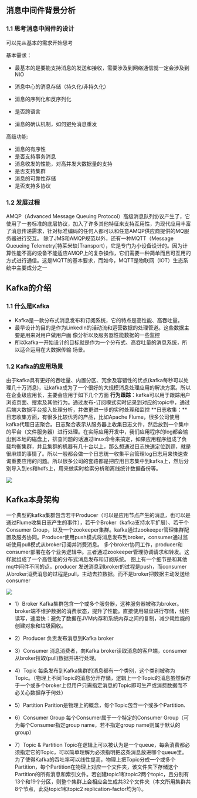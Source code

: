 ## 消息中间件背景分析

### 1.1 思考消息中间件的设计

可以先从基本的需求开始思考

基本需求：

* 最基本的是要能支持消息的发送和接收，需要涉及到网络通信就一定会涉及到NIO

* 消息中心的消息存储（持久化/非持久化）

* 消息的序列化和反序列化

* 是否跨语言

* 消息的确认机制，如何避免消息重发

高级功能:
* 消息的有序性
* 是否支持事务消息
* 消息收发的性能，对高并发大数据量的支持
* 是否支持集群
* 消息的可靠性存储
* 是否支持多协议

### 1.2 发展过程

AMQP（Advanced Message Queuing Protocol）高级消息队列协议产生了，它使用了一套标准的底层协议，加入了许多其他特征来支持互用性，为现代应用丰富了消息传递需求，针对标准编码的任何人都可以和任意AMQP供应商提供的MQ服务器进行交互。
除了JMS和AMQP规范以外，还有一种MQTT（Message Queueing Telemetry[特莱米缺]Transport），它是专门为小设备设计的。因为计算性能不高的设备不能适应AMQP上的复杂操作，它们需要一种简单而且可互用的方式进行通信。这是MQTT的基本要求，而如今，MQTT是物联网（IOT）生态系统中主要成分之一

## Kafka的介绍

### 1.1 什么是Kafka

* Kafka是一款分布式消息发布和订阅系统，它的特点是高性能、高吞吐量。
* 最早设计的目的是作为LinkedIn的活动流和运营数据的处理管道。这些数据主要是用来对用户做用户画
  像分析以及服务器性能数据的一些监控
* 所以kafka一开始设计的目标就是作为一个分布式、高吞吐量的消息系统，所以适合运用在大数据传输
  场景。

### 1.2 Kafka的应用场景

由于kafka具有更好的吞吐量、内置分区、冗余及容错性的优点(kafka每秒可以处理几十万消息)，让kafka成为了一个很好的大规模消息处理应用的解决方案。所以在企业级应用长，主要会应用于如下几个方面
**行为跟踪**：kafka可以用于跟踪用户浏览页面、搜索及其他行为。通过发布-订阅模式实时记录到对应的topic中，通过后端大数据平台接入处理分析，并做更进一步的实时处理和监控
**日志收集：**日志收集方面，有很多比较优秀的产品，比如Apache Flume，很多公司使用kafka代理日志聚合。日志聚合表示从服务器上收集日志文件，然后放到一个集中的平台（文件服务器）进行处理。在实际应用开发中，我们应用程序的log都会输出到本地的磁盘上，排查问题的话通过linux命令来搞定，如果应用程序组成了负载均衡集群，并且集群的机器有几十台以上，那么想通过日志快速定位到题，就是很麻烦的事情了。所以一般都会做一个日志统一收集平台管理log日志用来快速查询重要应用的问题。所以很多公司的套路都是把应用日志集中到kafka上，然后分别导入到es和hdfs上，用来做实时检索分析和离线统计数据备份等。

![](https://new-blog-1251602255.cos.ap-shanghai.myqcloud.com/img/1678632705811.jpg)

## Kafka本身架构

一个典型的kafka集群包含若干Producer（可以是应用节点产生的消息，也可以是通过Flume收集日志产生的事件），若干个Broker（kafka支持水平扩展）、若干个Consumer Group，以及一个zookeeper集群。kafka通过zookeeper管理集群配置及服务协同。Producer使用push模式将消息发布到broker，consumer通过监听使用pull模式从broker订阅并消费消息。
多个broker协同工作，producer和consumer部署在各个业务逻辑中。三者通过zookeeper管理协调请求和转发。这样就组成了一个高性能的分布式消息发布和订阅系统。
图上有一个细节是和其他mq中间件不同的点，producer 发送消息到broker的过程是push，而consumer从broker消费消息的过程是pull，主动去拉数据。而不是broker把数据主动发送给consumer

![](https://new-blog-1251602255.cos.ap-shanghai.myqcloud.com/img/1678632832173.jpg)

* 1）Broker
Kafka集群包含一个或多个服务器，这种服务器被称为broker。broker端不维护数据的消费状态，提升了性能。直接使用磁盘进行存储，线性读写，速度快：避免了数据在JVM内存和系统内存之间的复制，减少耗性能的创建对象和垃圾回收。

* 2）Producer
负责发布消息到Kafka broker

* 3）Consumer
  消息消费者，向Kafka broker读取消息的客户端，consumer从broker拉取(pull)数据并进行处理。
* 4）Topic
  每条发布到Kafka集群的消息都有一个类别，这个类别被称为Topic。（物理上不同Topic的消息分开存储，逻辑上一个Topic的消息虽然保存于一个或多个broker上但用户只需指定消息的Topic即可生产或消费数据而不必关心数据存于何处）
* 5）Partition
  Parition是物理上的概念，每个Topic包含一个或多个Partition.
* 6）Consumer Group
  每个Consumer属于一个特定的Consumer Group（可为每个Consumer指定group name，若不指定group name则属于默认的group）
* 7）Topic & Partition
  Topic在逻辑上可以被认为是一个queue，每条消费都必须指定它的Topic，可以简单理解为必须指明把这条消息放进哪个queue里。为了使得Kafka的吞吐率可以线性提高，物理上把Topic分成一个或多个Partition，每个Partition在物理上对应一个文件夹，该文件夹下存储这个Partition的所有消息和索引文件。若创建topic1和topic2两个topic，且分别有13个和19个分区，则整个集群上会相应会生成共32个文件夹（本文所用集群共8个节点，此处topic1和topic2 replication-factor均为1）。  